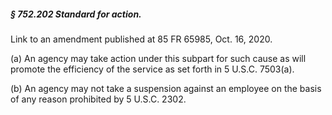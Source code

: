 ##### § 752.202 Standard for action. #####

Link to an amendment published at 85 FR 65985, Oct. 16, 2020.

(a) An agency may take action under this subpart for such cause as will promote the efficiency of the service as set forth in 5 U.S.C. 7503(a).

(b) An agency may not take a suspension against an employee on the basis of any reason prohibited by 5 U.S.C. 2302.